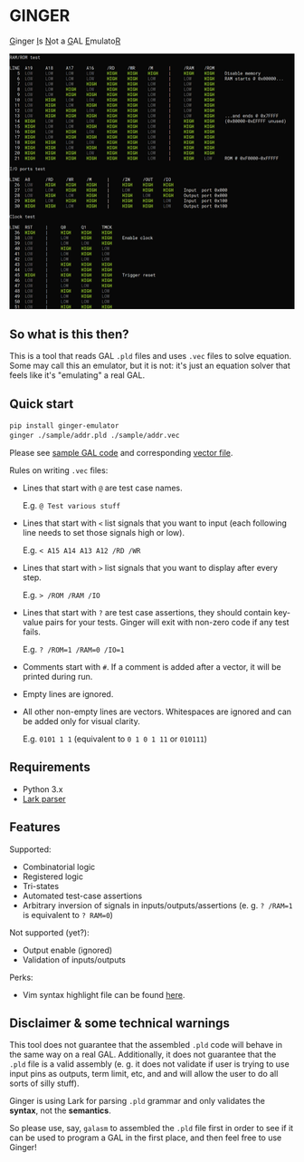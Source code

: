 # GINGER

<ins>G</ins>inger <ins>I</ins>s <ins>N</ins>ot a <ins>G</ins>AL <ins>E</ins>mulato<ins>R</ins>

![Image](https://raw.githubusercontent.com/and3rson/ginger/main/img/example.jpg)

## So what is this then?

This is a tool that reads GAL `.pld` files and uses `.vec` files to solve equation.
Some may call this an emulator, but it is not: it's just an equation solver that feels like it's "emulating" a real GAL.

## Quick start

```sh
pip install ginger-emulator
ginger ./sample/addr.pld ./sample/addr.vec
```

Please see [sample GAL code](https://github.com/and3rson/ginger/blob/main/sample/addr.pld) and corresponding [vector file](https://github.com/and3rson/ginger/blob/main/sample/addr.vec).

Rules on writing `.vec` files:
- Lines that start with `@` are test case names.

  E.g. `@ Test various stuff`

- Lines that start with `<` list signals that you want to input (each following line needs to set those signals high or low).

  E.g. `< A15 A14 A13 A12 /RD /WR`

- Lines that start with `>` list signals that you want to display after every step.

  E.g. `> /ROM /RAM /IO`

- Lines that start with `?` are test case assertions, they should contain key-value pairs for your tests. Ginger will exit with non-zero code if any test fails.

  E.g. `? /ROM=1 /RAM=0 /IO=1`

- Comments start with `#`. If a comment is added after a vector, it will be printed during run.

- Empty lines are ignored.

- All other non-empty lines are vectors. Whitespaces are ignored and can be added only for visual clarity.

  E.g. `0101 1 1` (equivalent to `0 1 0 1 11` or `010111`)


## Requirements

- Python 3.x
- [Lark parser](https://lark-parser.readthedocs.io/en/stable/)

## Features

Supported:

- Combinatorial logic
- Registered logic
- Tri-states
- Automated test-case assertions
- Arbitrary inversion of signals in inputs/outputs/assertions (e. g. `? /RAM=1` is equivalent to `? RAM=0`)

Not supported (yet?):

- Output enable (ignored)
- Validation of inputs/outputs

Perks:

- Vim syntax highlight file can be found [here](https://github.com/and3rson/ginger/blob/main/vim/syntax/vec.vim).

## Disclaimer & some technical warnings

This tool does not guarantee that the assembled `.pld` code will behave in the same way on a real GAL.
Additionally, it does not guarantee that the `.pld` file is a valid assembly (e. g. it does not validate
if user is trying to use input pins as outputs, term limit, etc, and and will allow the user to do all sorts of silly stuff).

Ginger is using Lark for parsing `.pld` grammar and only validates the **syntax**, not the **semantics**.

So please use, say, `galasm` to assembled the `.pld` file first in order to see if it can be used to program a GAL in the first place,
and then feel free to use Ginger!
